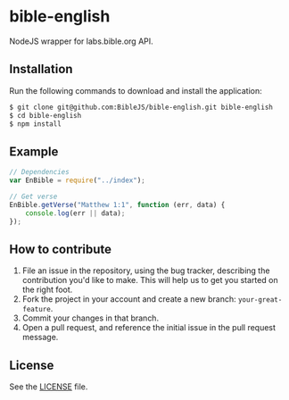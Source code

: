 # bible-english
NodeJS wrapper for labs.bible.org API.

## Installation
Run the following commands to download and install the application:

```sh
$ git clone git@github.com:BibleJS/bible-english.git bible-english
$ cd bible-english
$ npm install
```

## Example

```js
// Dependencies
var EnBible = require("../index");

// Get verse
EnBible.getVerse("Matthew 1:1", function (err, data) {
    console.log(err || data);
});
```

## How to contribute

1. File an issue in the repository, using the bug tracker, describing the
   contribution you'd like to make. This will help us to get you started on the
   right foot.
2. Fork the project in your account and create a new branch:
   `your-great-feature`.
3. Commit your changes in that branch.
4. Open a pull request, and reference the initial issue in the pull request
   message.

## License
See the [LICENSE](./LICENSE) file.
